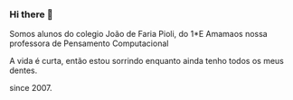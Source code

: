 ### Hi there 👋
Somos alunos do colegio João de Faria Pioli, do 1*E
Amamaos nossa professora de Pensamento Computacional

A vida é curta, então estou sorrindo enquanto ainda tenho todos os meus dentes.


since 2007.

